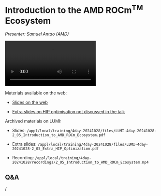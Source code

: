 # Introduction to the AMD ROCm<sup>TM</sup> Ecosystem

<!-- Cannot do in full italics as the ã is misplaced which is likely an mkdocs bug. -->
*Presenter: Samuel Antao (AMD)*

<!--
Course materials will be provided during and after the course.
-->

<video src="https://462000265.lumidata.eu/4day-20241028/recordings/2_05_Introduction_to_AMD_ROCm_Ecosystem.mp4" controls="controls">
</video>

<!--
Temporary location of materials (for the lifetime of the training project):

-   Slides: `/project/project_465001362/Slides/AMD/session 01a - HIP and ROCm.pdf`
-->

Materials available on the web:

-   [Slides on the web](https://462000265.lumidata.eu/4day-20241028/files/LUMI-4day-20241028-2_05_Introduction_to_AMD_ROCm_Ecosystem.pdf)

-    [Extra slides on HIP optimisation not discussed in the talk](https://462000265.lumidata.eu/4day-20241028/files/LUMI-4day-20241028-2_05_Extra_HIP_Optimization.pdf)

Archived materials on LUMI:

-   Slides: `/appl/local/training/4day-20241028/files/LUMI-4day-20241028-2_05_Introduction_to_AMD_ROCm_Ecosystem.pdf`

-   Extra slides: `/appl/local/training/4day-20241028/files/LUMI-4day-20241028-2_05_Extra_HIP_Optimization.pdf`

-   Recording: `/appl/local/training/4day-20241028/recordings/2_05_Introduction_to_AMD_ROCm_Ecosystem.mp4`


## Q&A

/

